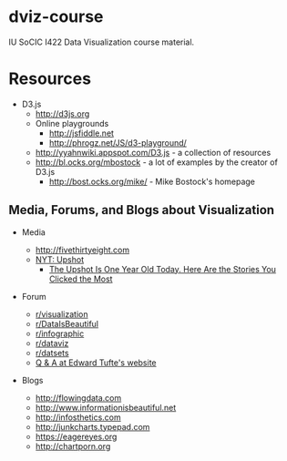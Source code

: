 # dviz-course

IU SoCIC I422 Data Visualization course material. 

# Resources

- D3.js 
  - http://d3js.org
  - Online playgrounds
    - http://jsfiddle.net
    - http://phrogz.net/JS/d3-playground/
  - http://yyahnwiki.appspot.com/D3.js - a collection of resources
  - http://bl.ocks.org/mbostock - a lot of examples by the creator of D3.js
      - http://bost.ocks.org/mike/ - Mike Bostock's homepage 

## Media, Forums, and Blogs about Visualization

- Media
  - http://fivethirtyeight.com 
  - [NYT: Upshot](http://www.nytimes.com/upshot/?_r=0)
    - [The Upshot Is One Year Old Today. Here Are the Stories You Clicked the Most](http://www.nytimes.com/interactive/2015/04/22/upshot/happy-birthday-upshot.html)

- Forum
  - [r/visualization](https://www.reddit.com/r/visualization/)
  - [r/DataIsBeautiful](https://www.reddit.com/r/dataisbeautiful/)
  - [r/infographic](https://www.reddit.com/r/infographic/)
  - [r/dataviz](https://www.reddit.com/r/dataviz/)
  - [r/datsets](https://www.reddit.com/r/datasets/)
  - [Q &amp; A at Edward Tufte's website](http://www.edwardtufte.com/bboard/q-and-a?topic_id=1)

- Blogs
  - http://flowingdata.com
  - http://www.informationisbeautiful.net
  - http://infosthetics.com
  - http://junkcharts.typepad.com
  - https://eagereyes.org
  - http://chartporn.org

